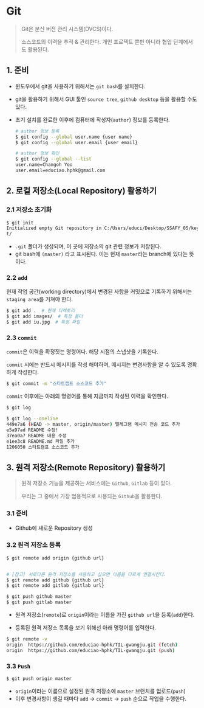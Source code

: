 # Git

> Git은 분산 버전 관리 시스템(DVCS)이다.
>
> 소스코드의 이력을 추적 & 관리한다. 개인 프로젝트 뿐만 아니라 협업 단계에서도 활용된다.



## 1. 준비

* 윈도우에서 git을 사용하기 위해서는 `git bash`를 설치한다.

* git을 활용하기 위해서 GUI 툴인 `source tree`, `github desktop` 등을 활용할 수도 있다.

* 초기 설치를 완료한 이후에 컴퓨터에 작성자(`author`) 정보를 등록한다.

  ```bash
  # author 정보 등록
  $ git config --global user.name {user name}
  $ git config --global user.email {user email}
  
  # author 정보 확인
  $ git config --global --list
  user.name=Changoh Yoo
  user.email=educiao.hphk@gmail.com
  ```



## 2. 로컬 저장소(Local Repository) 활용하기

### 2.1 저장소 초기화

```bash
$ git init
Initialized empty Git repository in C:/Users/educi/Desktop/SSAFY_05/keynotes/.gi
t/
```

* `.git` 폴더가 생성되며, 이 곳에 저장소의 git 관련 정보가 저장된다.
* git bash에 `(master)` 라고 표시된다. 이는 현재 `master`라는 branch에 있다는 뜻이다.



### 2.2 `add`

현재 작업 공간(working directory)에서 변경된 사항을 커밋으로 기록하기 위해서는 `staging area`를 거쳐야 한다.

```bash
$ git add .  # 현재 디렉토리
$ git add images/  # 특정 폴더
$ git add iu.jpg  # 특정 파일
```



### 2.3 `commit`

`commit`은 이력을 확정짓는 명령어다. 해당 시점의 스냅샷을 기록한다.

`commit` 시에는 반드시 메시지를 작성 해야하며, 메시지는 변경사항을 알 수 있도록 명확하게 작성한다.

```bash
$ git commit -m "스타트캠프 소스코드 추가"
```

`commit` 이후에는 아래의 명령어를 통해 지금까지 작성된 이력을 확인한다.

```bash
$ git log

$ git log --oneline
449e7a6 (HEAD -> master, origin/master) 텔레그램 메시지 전송 코드 추가
e5a97ad README 수정!
37ea0a7 README 내용 수정
e1ee3c8 README.md 파일 추가
1206050 스타트캠프 소스코드 추가
```



## 3. 원격 저장소(Remote Repository) 활용하기

> 원격 저장소 기능을 제공하는 서비스에는 `Github`, `Gitlab` 등이 있다.
>
> 우리는 그 중에서 가장 범용적으로 사용되는 `Github`을 활용한다.

### 3.1 준비

* Github에 새로운 Repository 생성



### 3.2 원격 저장소 등록

```bash
$ git remote add origin {github url}


# [참고] 서로다른 원격 저장소를 사용하고 싶으면 이름을 다르게 연결시킨다.
$ git remote add github {github url}
$ git remote add gitlab {gitlab url}

$ git push github master
$ git push gitlab master
```

* 원격 저장소(`remote`)로 `origin`이라는 이름을 가진 `github url`을 등록(`add`)한다. 

* 등록된 원격 저장소 목록을 보기 위해선 아래 명령어를 입력한다.

```bash
$ git remote -v
origin  https://github.com/educiao-hphk/TIL-gwangju.git (fetch)
origin  https://github.com/educiao-hphk/TIL-gwangju.git (push)
```



### 3.3 `Push`

```bash
$ git push origin master
```

* `origin`이라는 이름으로 설정된 원격 저장소에 `master` 브랜치를 업로드(`push`)
* 이후 변경사항이 생길 때마다 `add` -> `commit` -> `push` 순으로 작업을 수행한다.